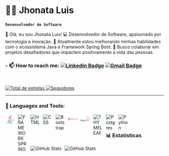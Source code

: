 

# 👨‍💻 Jhonata Luis

**`Desenvolvedor de Software`**

👋 Olá, eu sou Jhonata Luis!
💻 Desenvolvedor de Software, apaixonado por tecnologia e inovação.
🌱 Atualmente estou melhorando minhas habilidades com o ecossistema Java e Framework Spring Boot.
🚀 Busco colaborar em projetos desafiadores que impactem positivamente a vida das pessoas.

### - 📫 How to reach me:  [![Linkedin Badge](https://img.shields.io/badge/-LinkedIn-blue?style=flat-square&logo=Linkedin&logoColor=white&link=https://www.linkedin.com/in/jhonataluisdesenvolvedorjava/)](https://www.linkedin.com/in/jhonataluisdesenvolvedorjava/) [![Gmail Badge](https://img.shields.io/badge/-Gmail-c14438?style=flat&logo=Gmail&logoColor=white&link=mailto:jhonatafontesluis23@gmail.com)](mailto:jhonatafontesluis23@gmail.com)

<br />


<p align="left">
    <a href="https://github.com/JhonataLuis?tab=repositories&sort=stargazers">
        <img 
            alt="Total de estrelas" 
            title="Total de estrelas GitHub" 
            src="https://custom-icon-badges.demolab.com/github/stars/JhonataLuis?color=55960c&style=for-the-badge&labelColor=488207&logo=star&label=estrelas"
        />
    </a>
    <a href="https://github.com/JhonataLuis?tab=followers">
        <img 
            alt="Seguidores" 
            title="Me siga no GitHub" 
            src="https://custom-icon-badges.demolab.com/github/followers/JhonataLuis?color=236ad3&labelColor=1155ba&style=for-the-badge&logo=github&label=Seguidores&logoColor=white"
        />
    </a>
</p>

---

### 🤖 Languages and Tools:

<img 
align="left" 
alt="Java" 
title="Java"
width="30px" 
style="padding-right: 10px;"
src="https://raw.githubusercontent.com/devicons/devicon/master/icons/java/java-original.svg">

<img 
    align="left" 
    alt="FRAMEWORK SPRING" 
    title="FRAMEWORK SPRING"
    width="30px" 
    style="padding-right: 10px;" 
    src="https://cdn.jsdelivr.net/gh/devicons/devicon@latest/icons/spring/spring-original.svg" 
/>

<img 
    align="left" 
    alt="HTML"
    title="HTML" 
    width="30px" 
    style="padding-right: 10px;" 
    src="https://cdn.jsdelivr.net/gh/devicons/devicon@latest/icons/html5/html5-original.svg" 
/>
<img 
    align="left" 
    alt="CSS" 
    title="CSS"
    width="30px" 
    style="padding-right: 10px;" 
    src="https://cdn.jsdelivr.net/gh/devicons/devicon@latest/icons/css3/css3-original.svg" 
/>
<img 
    align="left" 
    alt="Bootstrap"
    title="Bootstrap" 
    width="30px" 
    style="padding-right: 10px;" 
    src="https://cdn.jsdelivr.net/gh/devicons/devicon@latest/icons/bootstrap/bootstrap-original.svg" 
/>

<img 
align="left" 
alt="Apache" 
title="Apache"
width="30px" 
style="padding-right: 10px;"
src="https://raw.githubusercontent.com/devicons/devicon/master/icons/apache/apache-original-wordmark.svg"/>

<img 
align="left" 
alt="MySql" 
title="MySql"
width="30px" 
style="padding-right: 10px;"
src="https://raw.githubusercontent.com/devicons/devicon/master/icons/mysql/mysql-original-wordmark.svg"/>

<img 
    align="left" 
    alt="THYMELEAF" 
    title="THYMELEAF"
    width="30px" 
    style="padding-right: 10px;" 
    src="https://cdn.jsdelivr.net/gh/devicons/devicon@latest/icons/thymeleaf/thymeleaf-original.svg" 
/>

<img 
align="left" 
alt="Postgres" 
title="Postgres"
width="30px"
style="padding-right: 10px;" 
src="https://user-images.githubusercontent.com/24623425/36042969-f87531d4-0d8a-11e8-9dee-e87ab8c6a9e3.png"/>

<img 
    align="left" 
    alt="Python" 
    title="Python"
    width="30px" 
    style="padding-right: 10px;" 
    src="https://cdn.jsdelivr.net/gh/devicons/devicon@latest/icons/python/python-original.svg" 
/>


<br/>
<br/>

### 📊 Estatísticas

<p>
  <img 
    align="left" 
    alt="GitHub Stats" 
    height="200" 
    style="padding-right: 10px;" 
    src="https://github-readme-stats.vercel.app/api?username=JhonataLuis&show_icons=true&theme=tokyonight&include_all_commits=true&locale=pt-br" 
  />

<img 
      align="left" 
      alt="GitHub Stats" 
      height="200" 
      src="https://github-readme-stats.vercel.app/api/top-langs/?username=JhonataLuis&theme=tokyonight&layout=compact&custom_title=Tecnologias&langs_count=9" 
  />

</p>


  
<!---
JhonataLuis/JhonataLuis is a ✨ special ✨ repository because its `README.md` (this file) appears on your GitHub profile.
You can click the Preview link to take a look at your changes.
--->
